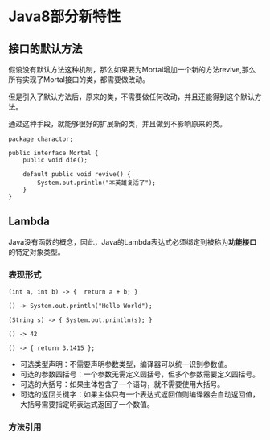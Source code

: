 # Java8部分新特性

## 接口的默认方法

假设没有默认方法这种机制，那么如果要为Mortal增加一个新的方法revive,那么所有实现了Mortal接口的类，都需要做改动。

但是引入了默认方法后，原来的类，不需要做任何改动，并且还能得到这个默认方法。

通过这种手段，就能够很好的扩展新的类，并且做到不影响原来的类。
```
package charactor;
 
public interface Mortal {
    public void die();
 
    default public void revive() {
        System.out.println("本英雄复活了");
    }
}
```
## Lambda

Java没有函数的概念，因此，Java的Lambda表达式必须绑定到被称为**功能接口**的特定对象类型。

### 表现形式

```
(int a, int b) -> {  return a + b; }

() -> System.out.println("Hello World");

(String s) -> { System.out.println(s); }

() -> 42

() -> { return 3.1415 };
```

- 可选类型声明：不需要声明参数类型，编译器可以统一识别参数值。
- 可选的参数圆括号：一个参数无需定义圆括号，但多个参数需要定义圆括号。
- 可选的大括号：如果主体包含了一个语句，就不需要使用大括号。
- 可选的返回关键字：如果主体只有一个表达式返回值则编译器会自动返回值，大括号需要指定明表达式返回了一个数值。

### 方法引用

